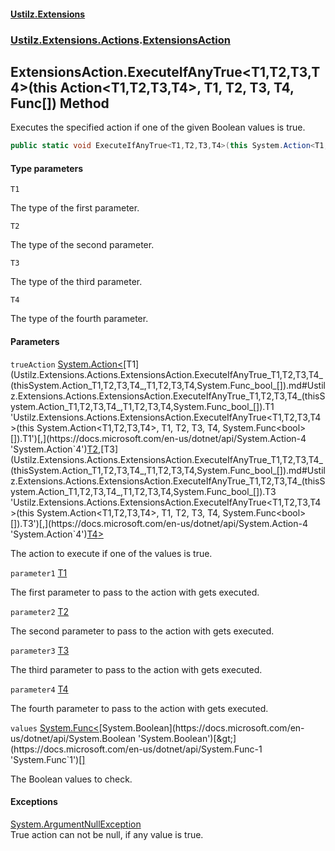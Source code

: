 #### [Ustilz.Extensions](index.md 'index')
### [Ustilz.Extensions.Actions](Ustilz.Extensions.Actions.md 'Ustilz.Extensions.Actions').[ExtensionsAction](Ustilz.Extensions.Actions.ExtensionsAction.md 'Ustilz.Extensions.Actions.ExtensionsAction')

## ExtensionsAction.ExecuteIfAnyTrue<T1,T2,T3,T4>(this Action<T1,T2,T3,T4>, T1, T2, T3, T4, Func<bool>[]) Method

Executes the specified action if one of the given Boolean values is true.

```csharp
public static void ExecuteIfAnyTrue<T1,T2,T3,T4>(this System.Action<T1,T2,T3,T4>? trueAction, T1 parameter1, T2 parameter2, T3 parameter3, T4 parameter4, params System.Func<bool>[] values);
```
#### Type parameters

<a name='Ustilz.Extensions.Actions.ExtensionsAction.ExecuteIfAnyTrue_T1,T2,T3,T4_(thisSystem.Action_T1,T2,T3,T4_,T1,T2,T3,T4,System.Func_bool_[]).T1'></a>

`T1`

The type of the first parameter.

<a name='Ustilz.Extensions.Actions.ExtensionsAction.ExecuteIfAnyTrue_T1,T2,T3,T4_(thisSystem.Action_T1,T2,T3,T4_,T1,T2,T3,T4,System.Func_bool_[]).T2'></a>

`T2`

The type of the second parameter.

<a name='Ustilz.Extensions.Actions.ExtensionsAction.ExecuteIfAnyTrue_T1,T2,T3,T4_(thisSystem.Action_T1,T2,T3,T4_,T1,T2,T3,T4,System.Func_bool_[]).T3'></a>

`T3`

The type of the third parameter.

<a name='Ustilz.Extensions.Actions.ExtensionsAction.ExecuteIfAnyTrue_T1,T2,T3,T4_(thisSystem.Action_T1,T2,T3,T4_,T1,T2,T3,T4,System.Func_bool_[]).T4'></a>

`T4`

The type of the fourth parameter.
#### Parameters

<a name='Ustilz.Extensions.Actions.ExtensionsAction.ExecuteIfAnyTrue_T1,T2,T3,T4_(thisSystem.Action_T1,T2,T3,T4_,T1,T2,T3,T4,System.Func_bool_[]).trueAction'></a>

`trueAction` [System.Action&lt;](https://docs.microsoft.com/en-us/dotnet/api/System.Action-4 'System.Action`4')[T1](Ustilz.Extensions.Actions.ExtensionsAction.ExecuteIfAnyTrue_T1,T2,T3,T4_(thisSystem.Action_T1,T2,T3,T4_,T1,T2,T3,T4,System.Func_bool_[]).md#Ustilz.Extensions.Actions.ExtensionsAction.ExecuteIfAnyTrue_T1,T2,T3,T4_(thisSystem.Action_T1,T2,T3,T4_,T1,T2,T3,T4,System.Func_bool_[]).T1 'Ustilz.Extensions.Actions.ExtensionsAction.ExecuteIfAnyTrue<T1,T2,T3,T4>(this System.Action<T1,T2,T3,T4>, T1, T2, T3, T4, System.Func<bool>[]).T1')[,](https://docs.microsoft.com/en-us/dotnet/api/System.Action-4 'System.Action`4')[T2](Ustilz.Extensions.Actions.ExtensionsAction.ExecuteIfAnyTrue_T1,T2,T3,T4_(thisSystem.Action_T1,T2,T3,T4_,T1,T2,T3,T4,System.Func_bool_[]).md#Ustilz.Extensions.Actions.ExtensionsAction.ExecuteIfAnyTrue_T1,T2,T3,T4_(thisSystem.Action_T1,T2,T3,T4_,T1,T2,T3,T4,System.Func_bool_[]).T2 'Ustilz.Extensions.Actions.ExtensionsAction.ExecuteIfAnyTrue<T1,T2,T3,T4>(this System.Action<T1,T2,T3,T4>, T1, T2, T3, T4, System.Func<bool>[]).T2')[,](https://docs.microsoft.com/en-us/dotnet/api/System.Action-4 'System.Action`4')[T3](Ustilz.Extensions.Actions.ExtensionsAction.ExecuteIfAnyTrue_T1,T2,T3,T4_(thisSystem.Action_T1,T2,T3,T4_,T1,T2,T3,T4,System.Func_bool_[]).md#Ustilz.Extensions.Actions.ExtensionsAction.ExecuteIfAnyTrue_T1,T2,T3,T4_(thisSystem.Action_T1,T2,T3,T4_,T1,T2,T3,T4,System.Func_bool_[]).T3 'Ustilz.Extensions.Actions.ExtensionsAction.ExecuteIfAnyTrue<T1,T2,T3,T4>(this System.Action<T1,T2,T3,T4>, T1, T2, T3, T4, System.Func<bool>[]).T3')[,](https://docs.microsoft.com/en-us/dotnet/api/System.Action-4 'System.Action`4')[T4](Ustilz.Extensions.Actions.ExtensionsAction.ExecuteIfAnyTrue_T1,T2,T3,T4_(thisSystem.Action_T1,T2,T3,T4_,T1,T2,T3,T4,System.Func_bool_[]).md#Ustilz.Extensions.Actions.ExtensionsAction.ExecuteIfAnyTrue_T1,T2,T3,T4_(thisSystem.Action_T1,T2,T3,T4_,T1,T2,T3,T4,System.Func_bool_[]).T4 'Ustilz.Extensions.Actions.ExtensionsAction.ExecuteIfAnyTrue<T1,T2,T3,T4>(this System.Action<T1,T2,T3,T4>, T1, T2, T3, T4, System.Func<bool>[]).T4')[&gt;](https://docs.microsoft.com/en-us/dotnet/api/System.Action-4 'System.Action`4')

The action to execute if one of the values is true.

<a name='Ustilz.Extensions.Actions.ExtensionsAction.ExecuteIfAnyTrue_T1,T2,T3,T4_(thisSystem.Action_T1,T2,T3,T4_,T1,T2,T3,T4,System.Func_bool_[]).parameter1'></a>

`parameter1` [T1](Ustilz.Extensions.Actions.ExtensionsAction.ExecuteIfAnyTrue_T1,T2,T3,T4_(thisSystem.Action_T1,T2,T3,T4_,T1,T2,T3,T4,System.Func_bool_[]).md#Ustilz.Extensions.Actions.ExtensionsAction.ExecuteIfAnyTrue_T1,T2,T3,T4_(thisSystem.Action_T1,T2,T3,T4_,T1,T2,T3,T4,System.Func_bool_[]).T1 'Ustilz.Extensions.Actions.ExtensionsAction.ExecuteIfAnyTrue<T1,T2,T3,T4>(this System.Action<T1,T2,T3,T4>, T1, T2, T3, T4, System.Func<bool>[]).T1')

The first parameter to pass to the action with gets executed.

<a name='Ustilz.Extensions.Actions.ExtensionsAction.ExecuteIfAnyTrue_T1,T2,T3,T4_(thisSystem.Action_T1,T2,T3,T4_,T1,T2,T3,T4,System.Func_bool_[]).parameter2'></a>

`parameter2` [T2](Ustilz.Extensions.Actions.ExtensionsAction.ExecuteIfAnyTrue_T1,T2,T3,T4_(thisSystem.Action_T1,T2,T3,T4_,T1,T2,T3,T4,System.Func_bool_[]).md#Ustilz.Extensions.Actions.ExtensionsAction.ExecuteIfAnyTrue_T1,T2,T3,T4_(thisSystem.Action_T1,T2,T3,T4_,T1,T2,T3,T4,System.Func_bool_[]).T2 'Ustilz.Extensions.Actions.ExtensionsAction.ExecuteIfAnyTrue<T1,T2,T3,T4>(this System.Action<T1,T2,T3,T4>, T1, T2, T3, T4, System.Func<bool>[]).T2')

The second parameter to pass to the action with gets executed.

<a name='Ustilz.Extensions.Actions.ExtensionsAction.ExecuteIfAnyTrue_T1,T2,T3,T4_(thisSystem.Action_T1,T2,T3,T4_,T1,T2,T3,T4,System.Func_bool_[]).parameter3'></a>

`parameter3` [T3](Ustilz.Extensions.Actions.ExtensionsAction.ExecuteIfAnyTrue_T1,T2,T3,T4_(thisSystem.Action_T1,T2,T3,T4_,T1,T2,T3,T4,System.Func_bool_[]).md#Ustilz.Extensions.Actions.ExtensionsAction.ExecuteIfAnyTrue_T1,T2,T3,T4_(thisSystem.Action_T1,T2,T3,T4_,T1,T2,T3,T4,System.Func_bool_[]).T3 'Ustilz.Extensions.Actions.ExtensionsAction.ExecuteIfAnyTrue<T1,T2,T3,T4>(this System.Action<T1,T2,T3,T4>, T1, T2, T3, T4, System.Func<bool>[]).T3')

The third parameter to pass to the action with gets executed.

<a name='Ustilz.Extensions.Actions.ExtensionsAction.ExecuteIfAnyTrue_T1,T2,T3,T4_(thisSystem.Action_T1,T2,T3,T4_,T1,T2,T3,T4,System.Func_bool_[]).parameter4'></a>

`parameter4` [T4](Ustilz.Extensions.Actions.ExtensionsAction.ExecuteIfAnyTrue_T1,T2,T3,T4_(thisSystem.Action_T1,T2,T3,T4_,T1,T2,T3,T4,System.Func_bool_[]).md#Ustilz.Extensions.Actions.ExtensionsAction.ExecuteIfAnyTrue_T1,T2,T3,T4_(thisSystem.Action_T1,T2,T3,T4_,T1,T2,T3,T4,System.Func_bool_[]).T4 'Ustilz.Extensions.Actions.ExtensionsAction.ExecuteIfAnyTrue<T1,T2,T3,T4>(this System.Action<T1,T2,T3,T4>, T1, T2, T3, T4, System.Func<bool>[]).T4')

The fourth parameter to pass to the action with gets executed.

<a name='Ustilz.Extensions.Actions.ExtensionsAction.ExecuteIfAnyTrue_T1,T2,T3,T4_(thisSystem.Action_T1,T2,T3,T4_,T1,T2,T3,T4,System.Func_bool_[]).values'></a>

`values` [System.Func&lt;](https://docs.microsoft.com/en-us/dotnet/api/System.Func-1 'System.Func`1')[System.Boolean](https://docs.microsoft.com/en-us/dotnet/api/System.Boolean 'System.Boolean')[&gt;](https://docs.microsoft.com/en-us/dotnet/api/System.Func-1 'System.Func`1')[[]](https://docs.microsoft.com/en-us/dotnet/api/System.Array 'System.Array')

The Boolean values to check.

#### Exceptions

[System.ArgumentNullException](https://docs.microsoft.com/en-us/dotnet/api/System.ArgumentNullException 'System.ArgumentNullException')  
True action can not be null, if any value is true.